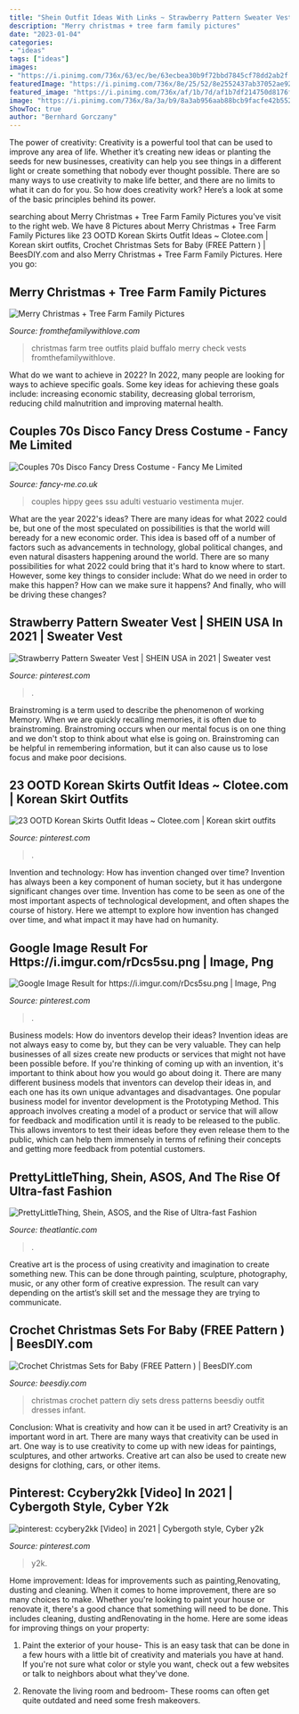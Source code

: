 ```yaml
---
title: "Shein Outfit Ideas With Links ~ Strawberry Pattern Sweater Vest"
description: "Merry christmas + tree farm family pictures"
date: "2023-01-04"
categories:
- "ideas"
tags: ["ideas"]
images:
- "https://i.pinimg.com/736x/63/ec/be/63ecbea30b9f72bbd7845cf78dd2ab2f.jpg"
featuredImage: "https://i.pinimg.com/736x/8e/25/52/8e2552437ab37052ae9259473712ba37.jpg"
featured_image: "https://i.pinimg.com/736x/af/1b/7d/af1b7df214750d8176f0c2e633ae1922.jpg"
image: "https://i.pinimg.com/736x/8a/3a/b9/8a3ab956aab88bcb9facfe42b55222d0.jpg"
ShowToc: true
author: "Bernhard Gorczany"
---
```



The power of creativity:
Creativity is a powerful tool that can be used to improve any area of life. Whether it’s creating new ideas or planting the seeds for new businesses, creativity can help you see things in a different light or create something that nobody ever thought possible. There are so many ways to use creativity to make life better, and there are no limits to what it can do for you. So how does creativity work? Here’s a look at some of the basic principles behind its power.

	

		
searching about Merry Christmas + Tree Farm Family Pictures you've visit to the right web. We have 8 Pictures about Merry Christmas + Tree Farm Family Pictures like 23 OOTD Korean Skirts Outfit Ideas ~ Clotee.com | Korean skirt outfits, Crochet Christmas Sets for Baby (FREE Pattern ) | BeesDIY.com and also Merry Christmas + Tree Farm Family Pictures. Here you go:
		
    
## Merry Christmas + Tree Farm Family Pictures

<img loading=lazy src="http://www.fromthefamilywithlove.com/wp-content/uploads/2017/12/untitled-1393.jpg" onerror="this.onerror=null;this.src='https://tse4.mm.bing.net/th?id=OIP._UcnQ2pr8YIMRMBrc6KakAHaLH&amp;pid=15.1';" alt="Merry Christmas + Tree Farm Family Pictures">

_Source: fromthefamilywithlove.com_

>christmas farm tree outfits plaid buffalo merry check vests fromthefamilywithlove. 

	

What do we want to achieve in 2022?
In 2022, many people are looking for ways to achieve specific goals. Some key ideas for achieving these goals include: increasing economic stability, decreasing global terrorism, reducing child malnutrition and improving maternal health.

    
## Couples 70s Disco Fancy Dress Costume - Fancy Me Limited

<img loading=lazy src="https://cdn3.bigcommerce.com/s-nyvubldy/products/9806/images/14344/33841_couples_mens_and_ladies_mens_60s_70s_hippy_hippie_disco_king_peace_tye_dye_bee_gees_fancy_dress_costume_outfit__09336.1500561339.500.750.jpg?c=2" onerror="this.onerror=null;this.src='https://tse3.mm.bing.net/th?id=OIP.JZioDI4wvt8QyI4Z4g3mbwAAAA&amp;pid=15.1';" alt="Couples 70s Disco Fancy Dress Costume - Fancy Me Limited">

_Source: fancy-me.co.uk_

>couples hippy gees ssu adulti vestuario vestimenta mujer. 

	

What are the year 2022's ideas?
There are many ideas for what 2022 could be, but one of the most speculated on possibilities is that the world will beready for a new economic order. This idea is based off of a number of factors such as advancements in technology, global political changes, and even natural disasters happening around the world. There are so many possibilities for what 2022 could bring that it's hard to know where to start. However, some key things to consider include: What do we need in order to make this happen? How can we make sure it happens? And finally, who will be driving these changes?

    
## Strawberry Pattern Sweater Vest | SHEIN USA In 2021 | Sweater Vest

<img loading=lazy src="https://i.pinimg.com/736x/8e/25/52/8e2552437ab37052ae9259473712ba37.jpg" onerror="this.onerror=null;this.src='https://tse3.mm.bing.net/th?id=OIP.g1atQEDETdFv984Sh9-uGQHaJ3&amp;pid=15.1';" alt="Strawberry Pattern Sweater Vest | SHEIN USA in 2021 | Sweater vest">

_Source: pinterest.com_

>. 

	

Brainstroming is a term used to describe the phenomenon of working Memory. When we are quickly recalling memories, it is often due to brainstroming. Brainstroming occurs when our mental focus is on one thing and we don't stop to think about what else is going on. Brainstroming can be helpful in remembering information, but it can also cause us to lose focus and make poor decisions.

    
## 23 OOTD Korean Skirts Outfit Ideas ~ Clotee.com | Korean Skirt Outfits

<img loading=lazy src="https://i.pinimg.com/736x/8a/3a/b9/8a3ab956aab88bcb9facfe42b55222d0.jpg" onerror="this.onerror=null;this.src='https://tse2.mm.bing.net/th?id=OIP.kP56u1ALAJmoPmQPZdiVMwHaJ3&amp;pid=15.1';" alt="23 OOTD Korean Skirts Outfit Ideas ~ Clotee.com | Korean skirt outfits">

_Source: pinterest.com_

>. 

	

Invention and technology: How has invention changed over time?
Invention has always been a key component of human society, but it has undergone significant changes over time. Invention has come to be seen as one of the most important aspects of technological development, and often shapes the course of history. Here we attempt to explore how invention has changed over time, and what impact it may have had on humanity.

    
## Google Image Result For Https://i.imgur.com/rDcs5su.png | Image, Png

<img loading=lazy src="https://i.pinimg.com/736x/63/ec/be/63ecbea30b9f72bbd7845cf78dd2ab2f.jpg" onerror="this.onerror=null;this.src='https://tse4.mm.bing.net/th?id=OIP.B1qdd9KOyOyfQ631jTDSIAHaNL&amp;pid=15.1';" alt="Google Image Result for https://i.imgur.com/rDcs5su.png | Image, Png">

_Source: pinterest.com_

>. 

	

Business models: How do inventors develop their ideas?
Invention ideas are not always easy to come by, but they can be very valuable. They can help businesses of all sizes create new products or services that might not have been possible before. If you're thinking of coming up with an invention, it's important to think about how you would go about doing it. There are many different business models that inventors can develop their ideas in, and each one has its own unique advantages and disadvantages.
One popular business model for inventor development is the Prototyping Method. This approach involves creating a model of a product or service that will allow for feedback and modification until it is ready to be released to the public. This allows inventors to test their ideas before they even release them to the public, which can help them immensely in terms of refining their concepts and getting more feedback from potential customers.

    
## PrettyLittleThing, Shein, ASOS, And The Rise Of Ultra-fast Fashion

<img loading=lazy src="https://cdn.theatlantic.com/thumbor/Z6VdzQqRajDz793OKeWXDxNhrk4=/1x38:1919x1037/960x500/media/img/2021/01/Gif_V1/original.jpg" onerror="this.onerror=null;this.src='https://tse1.mm.bing.net/th?id=OIP.s3qkeHUBnS98xlXADLEV-gHaD2&amp;pid=15.1';" alt="PrettyLittleThing, Shein, ASOS, and the Rise of Ultra-fast Fashion">

_Source: theatlantic.com_

>. 

	

Creative art is the process of using creativity and imagination to create something new. This can be done through painting, sculpture, photography, music, or any other form of creative expression. The result can vary depending on the artist’s skill set and the message they are trying to communicate.

    
## Crochet Christmas Sets For Baby (FREE Pattern ) | BeesDIY.com

<img loading=lazy src="http://www.beesdiy.com/wp-content/uploads/2015/10/How-to-DIY-crochet-baby-Christmas-sets-pattern.jpg" onerror="this.onerror=null;this.src='https://tse1.mm.bing.net/th?id=OIP.ZyJNQ8UKJvhPtYy7jjnF3AHaHa&amp;pid=15.1';" alt="Crochet Christmas Sets for Baby (FREE Pattern ) | BeesDIY.com">

_Source: beesdiy.com_

>christmas crochet pattern diy sets dress patterns beesdiy outfit dresses infant. 

	

Conclusion: What is creativity and how can it be used in art?
Creativity is an important word in art. There are many ways that creativity can be used in art. One way is to use creativity to come up with new ideas for paintings, sculptures, and other artworks. Creative art can also be used to create new designs for clothing, cars, or other items.

    
## Pinterest: Ccybery2kk [Video] In 2021 | Cybergoth Style, Cyber Y2k

<img loading=lazy src="https://i.pinimg.com/736x/af/1b/7d/af1b7df214750d8176f0c2e633ae1922.jpg" onerror="this.onerror=null;this.src='https://tse4.mm.bing.net/th?id=OIP.msqvgOWa4UMG_c4mtqdZGAHaNK&amp;pid=15.1';" alt="pinterest: ccybery2kk [Video] in 2021 | Cybergoth style, Cyber y2k">

_Source: pinterest.com_

>y2k. 

	

Home improvement: Ideas for improvements such as painting,Renovating, dusting and cleaning.
When it comes to home improvement, there are so many choices to make. Whether you're looking to paint your house or renovate it, there's a good chance that something will need to be done. This includes cleaning, dusting andRenovating in the home. Here are some ideas for improving things on your property: 
1. Paint the exterior of your house- This is an easy task that can be done in a few hours with a little bit of creativity and materials you have at hand. If you're not sure what color or style you want, check out a few websites or talk to neighbors about what they've done. 

2. Renovate the living room and bedroom- These rooms can often get quite outdated and need some fresh makeovers.

